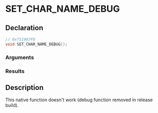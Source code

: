 # SET_CHAR_NAME_DEBUG

## Declaration
```cpp
// 0x751967FD
void SET_CHAR_NAME_DEBUG();
```

### Arguments

### Results

## Description
This native function doesn't work (debug function removed in release build).